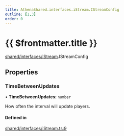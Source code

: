 ```yaml
---
title: AthenaShared.interfaces.iStream.IStreamConfig
outline: [1,3]
order: 0
---
```


# {{ $frontmatter.title }}


[shared/interfaces/iStream](../modules/shared_interfaces_iStream.md).IStreamConfig

## Properties

### TimeBetweenUpdates

• **TimeBetweenUpdates**: `number`

How often the interval will update players.

#### Defined in

[shared/interfaces/iStream.ts:9](https://github.com/Stuyk/altv-athena/blob/acd5f2f/src/core/shared/interfaces/iStream.ts#L9)
